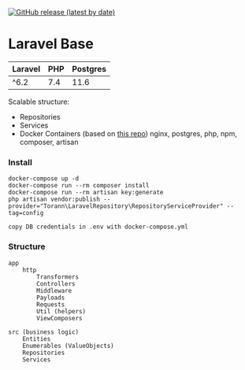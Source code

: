 [<img alt="GitHub release (latest by date)" src="https://img.shields.io/github/v/release/luc0/laravel-base">](https://github.com/luc0/laravel-base/releases/tag/v1.0.0)

# Laravel Base

| Laravel | PHP | Postgres |
| ------------- | ------------- |  ------------- |
 ^6.2 | 7.4 | 11.6 |

Scalable structure:
- Repositories
- Services
- Docker Containers (based on [this repo](https://github.com/aschmelyun/docker-compose-laravel))
	nginx, postgres, php, npm, composer, artisan
	
### Install

```
docker-compose up -d
docker-compose run --rm composer install
docker-compose run --rm artisan key:generate
php artisan vendor:publish --provider="Torann\LaravelRepository\RepositoryServiceProvider" --tag=config
```
```
copy DB credentials in .env with docker-compose.yml
```

### Structure

    app
        http
            Transformers
            Controllers
            Middleware
            Payloads
            Requests
            Util (helpers)
            ViewComposers

    src (business logic)
        Entities
        Enumerables (ValueObjects)
        Repositories
        Services
